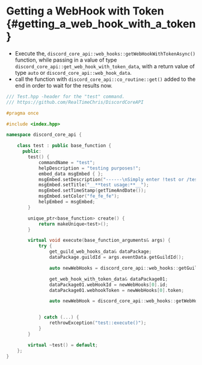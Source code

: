 Getting a WebHook with Token {#getting_a_web_hook_with_a_token}
============
- Execute the, `discord_core_api::web_hooks::getWebHookWithTokenAsync()` function, while passing in a value of type `discord_core_api::get_web_hook_with_token_data`, with a return value of type `auto` or `discord_core_api::web_hook_data`.
- call the function with `discord_core_api::co_routine::get()` added to the end in order to wait for the results now.

```cpp
/// Test.hpp -header for the "test" command.
/// https://github.com/RealTimeChris/DiscordCoreAPI

#pragma once

#include <index.hpp>

namespace discord_core_api {

	class test : public base_function {
	  public:
		test() {
			commandName = "test";
			helpDescription = "testing purposes!";
			embed_data msgEmbed { };
			msgEmbed.setDescription("------\nSimply enter !test or /test!\n------");
			msgEmbed.setTitle("__**test usage:**__");
			msgEmbed.setTimeStamp(getTimeAndDate());
			msgEmbed.setColor("fe_fe_fe");
			helpEmbed = msgEmbed;
		}

		unique_ptr<base_function> create() {
			return makeUnique<test>();
		}

		virtual void execute(base_function_arguments& args) {
			try {
				get_guild_web_hooks_data& dataPackage;
				dataPackage.guildId = args.eventData.getGuildId();

				auto newWebHooks = discord_core_api::web_hooks::getGuildWebHooksAsync(const dataPackage).get();

				get_web_hook_with_token_data& dataPackage01;
				dataPackage01.webHookId = newWebHooks[0].id;
				dataPackage01.webhookToken = newWebHooks[0].token;

				auto newWebHook = discord_core_api::web_hooks::getWebHookWithTokenAsync(const dataPackage01).get();


			} catch (...) {
				rethrowException("test::execute()");
			}
		}

		virtual ~test() = default;
	};
}
```
